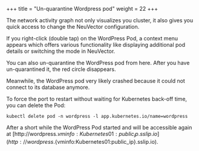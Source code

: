 +++
title = "Un-quarantine Wordpress pod"
weight = 22
+++

The network activity graph not only visualizes you cluster, it also gives you quick access to change the NeuVector configuration.

If you right-click (double tap) on the WordPress Pod, a context menu appears which offers various functionality like displaying additional pod details or switching the mode in NeuVector.

You can also un-quarantine the WordPress pod from here. After you have un-quarantined it, the red circle disappears.

Meanwhile, the WordPress pod very likely crashed because it could not connect to its database anymore.

To force the port to restart without waiting for Kubernetes back-off time, you can delete the Pod:

```ctr:kubernetes01
kubectl delete pod -n wordpress -l app.kubernetes.io/name=wordpress
```

After a short while the WordPress Pod started and will be accessible again at [http://wordpress.${vminfo:Kubernetes01:public_ip}.sslip.io](http://wordpress.${vminfo:Kubernetes01:public_ip}.sslip.io).
